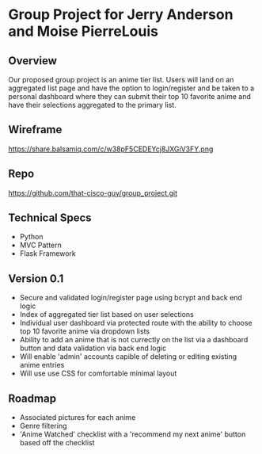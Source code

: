 # Group Project for Jerry Anderson and Moise PierreLouis

## Overview

Our proposed group project is an anime tier list. Users will land on an aggregated list page and have the option to login/register and be taken to a personal dashboard where they can submit their top 10 favorite anime and have their selections aggregated to the primary list.

## Wireframe

<https://share.balsamiq.com/c/w38pF5CEDEYcj8JXGiV3FY.png>

## Repo

<https://github.com/that-cisco-guy/group_project.git>

## Technical Specs

- Python
- MVC Pattern
- Flask Framework

## Version 0.1

- Secure and validated login/register page using bcrypt and back end logic
- Index of aggregated tier list based on user selections
- Individual user dashboard via protected route with the ability to choose top 10 favorite anime via dropdown lists
- Ability to add an anime that is not currectly on the list via a dashboard button and data validation via back end logic
- Will enable 'admin' accounts capible of deleting or editing existing anime entries
- Will use use CSS for comfortable minimal layout

## Roadmap

- Associated pictures for each anime
- Genre filtering
- 'Anime Watched' checklist with a 'recommend my next anime' button based off the checklist

